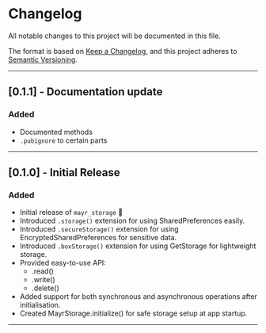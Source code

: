 # Changelog

All notable changes to this project will be documented in this file.

The format is based on [Keep a Changelog](https://keepachangelog.com/en/1.0.0/),
and this project adheres to [Semantic Versioning](https://semver.org/spec/v2.0.0.html).

---

## [0.1.1] - Documentation update

### Added
- Documented methods
- `.pubignore` to certain parts

---

## [0.1.0] - Initial Release

### Added
- Initial release of `mayr_storage` 🎉
- Introduced `.storage()` extension for using SharedPreferences easily.
- Introduced `.secureStorage()` extension for using EncryptedSharedPreferences for sensitive data.
- Introduced `.boxStorage()` extension for using GetStorage for lightweight storage.
- Provided easy-to-use API:
  - .read()
  - .write()
  - .delete()
- Added support for both synchronous and asynchronous operations after initialisation.
- Created MayrStorage.initialize() for safe storage setup at app startup.

---
